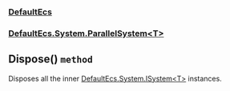 ### [DefaultEcs](./DefaultEcs 'DefaultEcs')
### [DefaultEcs.System.ParallelSystem&lt;T&gt;](./DefaultEcs-System-ParallelSystem-T- 'DefaultEcs.System.ParallelSystem&lt;T&gt;')
## Dispose() `method`
Disposes all the inner [DefaultEcs.System.ISystem&lt;T&gt;](./DefaultEcs-System-ISystem-T- 'DefaultEcs.System.ISystem&lt;T&gt;') instances.
